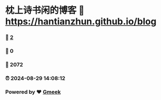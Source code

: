 # 枕上诗书闲的博客 :link: https://hantianzhun.github.io/blog 
### :page_facing_up: [2](https://hantianzhun.github.io/blog/tag.html) 
### :speech_balloon: 0 
### :hibiscus: 2072 
### :alarm_clock: 2024-08-29 14:08:12 
### Powered by :heart: [Gmeek](https://github.com/Meekdai/Gmeek)
